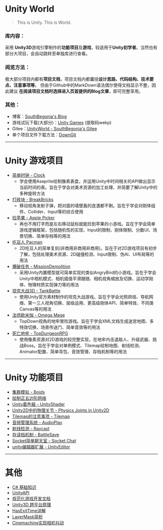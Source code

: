 # Unity World

> This is Unity. This is World.

### 库内容：

采用 **Unity3D**游戏引擎制作的**功能项目**及**游戏**，较适用于**Unity初学者**。当然也有部分大项目，会自动跳转至单独库进行查看。

### 阅览方法：

极大部分项目内都有**项目文档**，项目文档内都囊括**设计思路、代码结构、技术要点、注意事项等**。
但由于Github中的MarkDown语法偶尔使得文档显示不整，因此建议 **在阅读项目文档时选择进入页首提供的Blog文章**，即可完整享用。

### 其他：

-  博客：[SouthBegonia's  Blog](https://www.cnblogs.com/SouthBegonia/)
-  游戏试玩下载(大部分)：[Unity Games](https://pan.baidu.com/s/1YhGINK1zqLKmD6bp1C29tA) (提取码wekp)
-  Gitee：[UnityWorld - SouthBegonia's Gitee](https://gitee.com/southbegonia/UnityWorld)
-  单个项目文件下载方法：[DownGit](https://github.com/MinhasKamal/DownGit) 

-------------


# Unity 游戏项目

- [简单时钟 - Clock](https://github.com/SouthBegonia/UnityWorld/tree/master/Clock)
	- 学会使用Aseprite绘制像素表盘，并运用Unity中时间相关的API做出显示当前时间的表。旨在于学会对美术资源的加工处理、并简要了解Unity中的多种旋转方法
- [打砖块 - BreakBricks](https://github.com/SouthBegonia/UnityWorld/tree/master/BreakBricks)
	- 移动视角发射子弹，把对面的墙壁轰的连渣都不剩。旨在于学会对刚体组件、Collider、Input等的综合使用
- [捡苹果 - Apple Picker](https://github.com/SouthBegonia/UnityWorld/tree/master/ApplePicker)
	- 再也不用打字而是左右移动鼠标就能捡到苹果的小游戏。旨在于学会简单游戏逻辑框架，包括随机性的实现、Input的限制、刚体限制、分数UI、场景切换、简单存档等的用法
- [吃豆人 Pacman](https://github.com/SouthBegonia/UnityWorld/tree/master/Pacman)
	- 2D吃豆人的简单复刻(非商用非商用非商用)。旨在于对2D游戏项目有初步了解，包括处理美术资源、2D碰撞检测、Input限制、伪AI、UI布局等的用法
- [爆破任务 - MissionDemolition](https://github.com/SouthBegonia/UnityWorld/tree/master/MissionDemolition)
	- 采用Unity内置模型就可简单实现的类似AngryBird的小游戏。旨在于学会Unity中相机模式、相机插值平滑跟随、相机视角缩放及切换、运动学刚体、物理材质实现弹力等的用法
- [坦克大战3D - TankBattle](https://github.com/SouthBegonia/UnityWorld/tree/master/TankBattle)
	- 使用Unity官方素材制作的坦克大战游戏。旨在于学会光照烘焙、导航网络、第一三人视角切换、层级运用、更高级刚体API、简单特效、不同类Canvas等的用法
- [法师欧米伽 - Omega Mage](https://github.com/SouthBegonia/UnityWorld/tree/master/Omega%20Mage)
	- TopDown视角的地牢冒险游戏。旨在于学会XML文档生成迷宫地图、多特效切换、场景传送门、简单音效等的用法
- [死亡地牢 - TopDungeonRPG](https://github.com/SouthBegonia/UnityWorld/tree/master/TopDungeonRPG)
	- 使用像素资源对2D游戏的较完整实现，在地牢内击退敌人、升级武器、挑战Boss。旨在于学会对单例模式、Tilemap绘制地图、射线检测、Animator配置、简单背包、音效管理、存档机制等的用法

------------

# Unity 功能项目

- [集群模拟 - Boids](https://github.com/SouthBegonia/UnityWorld/tree/master/Boids)
- [绘制正五边形网络](https://www.cnblogs.com/SouthBegonia/p/11748429.html)
- [Unity着色器 - UnityShader](https://github.com/SouthBegonia/UnityWorld/tree/master/Unity%20Shader)
- [Unity2D中的物理关节 - Physics Joints in Unity2D](https://github.com/SouthBegonia/UnityWorld/tree/master/Physics%20Joints%20in%20Unity2D)
- [Tilemap的注意事项 - Tilemap](https://github.com/SouthBegonia/UnityWorld/tree/master/Tilemap)
- [音频管理系统 - AudioPlay](https://github.com/SouthBegonia/UnityWorld/tree/master/AudioPlay)
- [射线检测 - Raycast](https://github.com/SouthBegonia/UnityWorld/tree/master/Raycast)
- [存读档机制 - BattleSave](https://github.com/SouthBegonia/UnityWorld/tree/master/BattleSave)
- [Socket简单聊天室 - Socket Chat](https://github.com/SouthBegonia/UnityWorld/tree/master/Socket%20Chat)
- [unity编辑器扩展 - UnityEditor](https://github.com/SouthBegonia/UnityWorld/tree/master/UnityEditor)


------------

# 其他

- [C# 基础知识](https://github.com/SouthBegonia/UnityWorld/tree/master/Csharp)
- [UnityAPI](https://github.com/SouthBegonia/UnityWorld/tree/master/UnityAPI)
- [规范化游戏开发文档](https://github.com/SouthBegonia/UnityWorld/blob/master/Standardized%20Game%20Development.md)
- [Unity3D 跨平台原理](https://github.com/SouthBegonia/UnityWorld/blob/master/How%20Unity3D%20operate%20on%20various%20platforms.md)
- [HasExitTime详解](https://www.cnblogs.com/SouthBegonia/p/11748429.html)
- [LayerMask简析](https://www.cnblogs.com/SouthBegonia/p/11861083.html)
- [Cinemachine实现相机抖动](https://www.cnblogs.com/SouthBegonia/p/11891117.html)